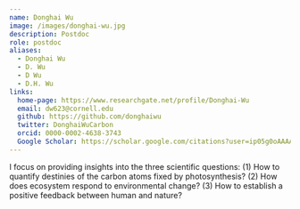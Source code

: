 ```yaml
---
name: Donghai Wu
image: /images/donghai-wu.jpg
description: Postdoc
role: postdoc
aliases:
  - Donghai Wu
  - D. Wu
  - D Wu
  - D.H. Wu
links:
  home-page: https://www.researchgate.net/profile/Donghai-Wu
  email: dw623@cornell.edu
  github: https://github.com/donghaiwu
  twitter: DonghaiWuCarbon
  orcid: 0000-0002-4638-3743
  Google Scholar: https://scholar.google.com/citations?user=ip05g0oAAAAJ&hl=en
---
```


I focus on providing insights into the three scientific questions: (1) How to quantify destinies of the carbon atoms fixed by photosynthesis? (2) How does ecosystem respond to environmental change? (3) How to establish a positive feedback between human and nature?
